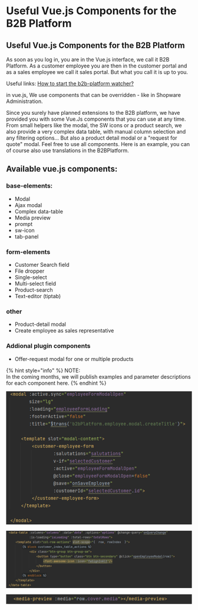 # Useful Vue.js Components for the B2B Platform

## Useful Vue.js Components for the B2B Platform

As soon as you log in, you are in the Vue.js interface, we call it B2B Platform. As a customer employee you are then in the customer portal and as a sales employee we call it sales portal. But what you call it is up to you.

Useful links: [How to start the b2b-platform watcher?](../first-steps/how-to-start-the-b2b-platform-vue.js-watcher.md)

in vue.js, We use components that can be overridden - like in Shopware Administration.

Since you surely have planned extensions to the B2B platform, we have provided you with some Vue.Js components that you can use at any time. From small helpers like the modal, the SW icons or a product search, we also provide a very complex data table, with manual column selection and any filtering options... But also a product detail modal or a "request for quote" modal. Feel free to use all components. Here is an example, you can of course also use translations in the B2BPlatform.

## Available vue.js components:

### base-elements:

* Modal
* Ajax modal
* Complex data-table
* Media preview
* prompt
* sw-icon
* tab-panel

### form-elements

* Customer Search field
* File dropper
* Single-select
* Multi-select field
* Product-search
* Text-editor (tiptab)

### other

* Product-detail modal
* Create employee as sales representative

### Addional plugin components

* Offer-request modal for one or multiple products

{% hint style="info" %}
NOTE:\
In the coming months, we will publish examples and parameter descriptions for each component here.
{% endhint %}

![](<../../.gitbook/assets/01 Vue.js - B2B Platform.png>)

![](<../../.gitbook/assets/02 Vue.js - B2B Platform.png>)

![](<../../.gitbook/assets/03 Vue.js - B2B Platform.png>)
